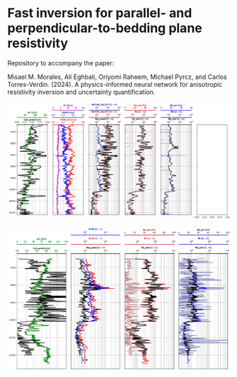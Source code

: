 # Fast inversion for parallel- and perpendicular-to-bedding plane resistivity

Repository to accompany the paper:

Misael M. Morales, Ali Eghbali, Oriyomi Raheem, Michael Pyrcz, and Carlos Torres-Verdin. (2024). A physics-informed neural network for anisotropic resistivity inversion and uncertainty quantification.

<p align="center">
  <img src="https://github.com/misaelmmorales/Anisotropic-Resistivity-Inversion/blob/main/figures/gradient_inversion.png" width=1500>
</p> 

<p align="center">
  <img src="https://github.com/misaelmmorales/Anisotropic-Resistivity-Inversion/blob/main/figures/pinn_inversion.png" width=850>
</p> 
